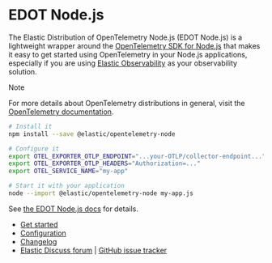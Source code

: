 # EDOT Node.js

The Elastic Distribution of OpenTelemetry Node.js (EDOT Node.js) is a lightweight wrapper around the [OpenTelemetry SDK for Node.js](https://opentelemetry.io/docs/languages/js) that makes it easy to get started using OpenTelemetry in your Node.js applications, especially if you are using [Elastic Observability](https://www.elastic.co/observability) as your observability solution.

> [!NOTE]
> For more details about OpenTelemetry distributions in general, visit the [OpenTelemetry documentation](https://opentelemetry.io/docs/concepts/distributions).

```bash
# Install it
npm install --save @elastic/opentelemetry-node

# Configure it
export OTEL_EXPORTER_OTLP_ENDPOINT="...your-OTLP/collector-endpoint..."
export OTEL_EXPORTER_OTLP_HEADERS="Authorization=..."
export OTEL_SERVICE_NAME="my-app"

# Start it with your application
node --import @elastic/opentelemetry-node my-app.js
```

See [the EDOT Node.js docs](https://elastic.github.io/opentelemetry/edot-sdks/nodejs/index.html) for details.

* [Get started](https://elastic.github.io/opentelemetry/edot-sdks/nodejs/setup/index.html)
* [Configuration](https://elastic.github.io/opentelemetry/edot-sdks/nodejs/configuration.html)
* [Changelog](https://github.com/elastic/elastic-otel-node/blob/main/packages/opentelemetry-node/CHANGELOG.md)
* [Elastic Discuss forum](https://discuss.elastic.co/tags/c/observability/apm/58/nodejs) | [GitHub issue tracker](https://github.com/elastic/elastic-otel-node/issues)

<!--

## How does EDOT Node.js differ from the OpenTelemetry JS SDK?

EDOT Node.js is very similar to the `@opentelemetry/auto-instrumentations-node` package from OpenTelemetry in its usage goal: a single-dependency that provides a simple path to zero-code instrumentation of Node.js applications. In general, Elastic's goal is to contribute all SDK improvements upstream. That said, there are sometimes differences that are specific to Elastic (e.g. talking to an Elastic service for central configuration, Elastic-authored additional instrumentations). Here is a (hopefully up-to-date) concise list of differences:

- instr-openai
- added `telemetry.distro.*` resource attributes
- feat: using IITM's `createAddHookMessageChannel` for improved ESM support
- diag logging in (luggite) JSON format
- OTEL_SEMCONV_STABILITY_OPT_IN=http, expected to be short-lived diff
- OTEL_EXPORTER_OTLP_METRICS_TEMPORALITY_PREFERENCE=delta
- metrics: host-metrics (subset of) and instr-runtime-node on by default

-->
